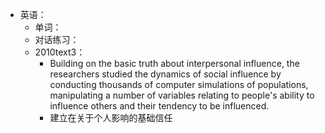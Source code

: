 - 英语：
	- 单词：
	- 对话练习：
	- 2010text3：
		- Building on the basic truth about interpersonal influence, the researchers studied the dynamics of social influence by conducting thousands of computer simulations of populations, manipulating a number of variables relating to people's ability to influence others and their tendency to be influenced.
		- 建立在关于个人影响的基础信任